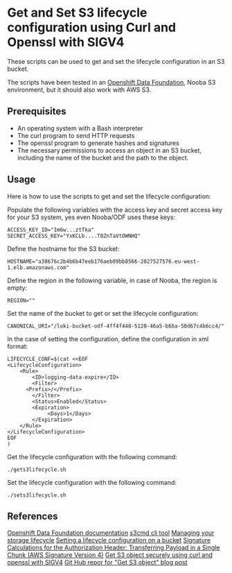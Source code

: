 # Get and Set S3 lifecycle configuration using Curl and Openssl with SIGV4

These scripts can be used to get and set the lifecycle configuration in an S3 bucket.

The scripts have been tested in an [Openshift Data Foundation](https://access.redhat.com/documentation/en-us/red_hat_openshift_data_foundation/4.14), Nooba S3 environment, but it should also work with AWS S3.

## Prerequisites

- An operating system with a Bash interpreter
- The curl program to send HTTP requests
- The openssl program to generate hashes and signatures
- The necessary permissions to access an object in an S3 bucket, including the name of the bucket and the path to the object.


## Usage

Here is how to use the scripts to get and set the lifecycle configuration:

Populate the following variables with the access key and secret access key for your S3 system, yes even Nooba/ODF uses these keys:

```
ACCESS_KEY_ID="Im6w...ztTka"
SECRET_ACCESS_KEY="YxKCLb....T0ZnTaVtOWNHQ"
```

Define the hostname for the S3 bucket:
```
HOSTNAME="a38676c2b4b6b47eeb176aeb09bb8566-2027527576.eu-west-1.elb.amazonaws.com"
```

Define the region in the following variable, in case of Nooba, the region is empty:
```
REGION=""
```
Set the name of the bucket to get or set the lifecycle configuration:
```
CANONICAL_URI="/loki-bucket-odf-4ff4f440-5128-46a5-b6ba-58d67c4b6cc4/"
```
In the case of setting the configuration, define the configuration in xml format:

```
LIFECYCLE_CONF=$(cat <<EOF
<LifecycleConfiguration>
    <Rule>
        <ID>logging-data-expire</ID>
        <Filter>
	  <Prefix>/</Prefix>
        </Filter>
        <Status>Enabled</Status>
        <Expiration>
             <Days>1</Days>
        </Expiration>
    </Rule>
</LifecycleConfiguration>
EOF
)
```
Get the lifecycle configuration with the following command:

```
./gets3lifecycle.sh
````

Set the lifecycle configuration with the following command:
````
./sets3lifecycle.sh
````

## References
[Openshift Data Foundation documentation](https://access.redhat.com/documentation/en-us/red_hat_openshift_data_foundation/4.14)
[s3cmd cli tool](https://github.com/s3tools)
[Managing your storage lifecycle](https://docs.aws.amazon.com/AmazonS3/latest/userguide/object-lifecycle-mgmt.html)
[Setting a lifecycle configuration on a bucket](https://docs.aws.amazon.com/AmazonS3/latest/userguide/how-to-set-lifecycle-configuration-intro.html)
[Signature Calculations for the Authorization Header: Transferring Payload in a Single Chunk (AWS Signature Version 4)](https://docs.aws.amazon.com/AmazonS3/latest/API/sig-v4-header-based-auth.html)
[Get S3 object securely using curl and openssl with SIGV4](https://blog.revolve.team/2023/01/19/s3-object-securely-curl-openssl-sigv4/)
[Git Hub repor for "Get S3 object" blog post](https://github.com/ReyanL/get-object-s3)
